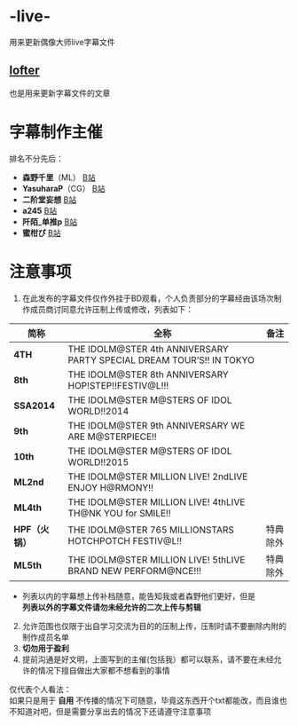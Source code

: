 # -live-
用来更新偶像大师live字幕文件
## [lofter](https://staffsang.lofter.com/post/1f27d791_11a76b36)
也是用来更新字幕文件的文章 

# 字幕制作主催 
排名不分先后：
- **森野千里**（ML） [B站](https://space.bilibili.com/2724452/)  
- **YasuharaP**（CG） [B站](https://space.bilibili.com/205085081/)  
- **二阶堂妄想** [B站](https://space.bilibili.com/258357/)  
- **a245** [B站](https://space.bilibili.com/4311183/)  
- **阡陌_单推p** [B站](https://space.bilibili.com/19555904/)  
- **蜜柑ぴ** [B站](https://space.bilibili.com/14971167/)  

# 注意事项
1. 在此发布的字幕文件仅作外挂于BD观看，个人负责部分的字幕经由该场次制作成员商讨同意允许压制上传或修改，列表如下：  

|      简称      |                                全称                                   |    备注    |
|---------------|-----------------------------------------------------------------------|-----------|
|**4TH**        | THE IDOLM@STER 4th ANNIVERSARY PARTY SPECIAL DREAM TOUR’S!! IN TOKYO  |
|**8th**        | THE IDOLM@STER 8th ANNIVERSARY HOP!STEP!!FESTIV@L!!!                  |
|**SSA2014**    | THE IDOLM@STER M@STERS OF IDOL WORLD!!2014                            |
|**9th**        | THE IDOLM@STER 9th ANNIVERSARY WE ARE M@STERPIECE!!                   |
|**10th**       | THE IDOLM@STER M@STERS OF IDOL WORLD!!2015                            |
|**ML2nd**      | THE IDOLM@STER MILLION LIVE! 2ndLIVE ENJOY H@RMONY!!                  |
|**ML4th**      | THE IDOLM@STER MILLION LIVE! 4thLIVE TH@NK YOU for SMILE!!            |
|**HPF（火锅）** | THE IDOLM@STER 765 MILLIONSTARS HOTCHPOTCH FESTIV@L!!                 |  特典除外  |
|**ML5th**      | THE IDOLM@STER MILLION LIVE! 5thLIVE BRAND NEW PERFORM@NCE!!!         |  特典除外  |

- 列表以内的字幕想上传补档随意，能告知我或者森野他们更好，但是  
**列表以外的字幕文件请勿未经允许的二次上传与剪辑**

2. 允许范围也仅限于出自学习交流为目的的压制上传，压制时请不要删除内附的制作成员名单
3. **切勿用于盈利**
4. 提前沟通是好文明，上面写到的主催(包括我）都可以联系，请不要在未经允许的情况下擅自做出大家都不想看到的事情  

仅代表个人看法：  
如果只是用于 **自用** 不传播的情况下可随意，毕竟这东西开个txt都能改，而且谁也不知道对吧，但是需要分享出去的情况下还请遵守注意事项

